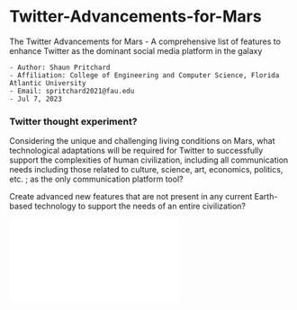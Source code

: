 # Twitter-Advancements-for-Mars
The Twitter Advancements for Mars - A comprehensive list of features to enhance Twitter as the dominant social media platform in the galaxy

```
- Author: Shaun Pritchard 
- Affiliation: College of Engineering and Computer Science, Florida Atlantic University 
- Email: spritchard2021@fau.edu
- Jul 7, 2023
```
### Twitter thought experiment?

Considering the unique and challenging living conditions on Mars, what technological adaptations will be required for Twitter to successfully support the complexities of human civilization, including all communication needs including those related to culture, science, art, economics, politics, etc. ; as the only communication platform tool?

Create advanced new features that are not present in any current Earth-based technology to support the needs of an entire civilization?


![Document Link Here:]([https://www.example.com](https://github.com/shaungt1/Twitter-Advancements-for-Mars/blob/main/Twitter%20Advancements%20for%20Mars.pdf)https://github.com/shaungt1/Twitter-Advancements-for-Mars/blob/main/Twitter%20Advancements%20for%20Mars.pdf)
